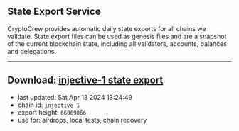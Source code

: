 ## State Export Service
CryptoCrew provides automatic daily state exports for all chains we validate. State export files can be used as genesis files and are a snapshot of the current blockchain state, including all validators, accounts, balances and delegations.

---
**Download: [injective-1 state export](https://dl-eu2.ccvalidators.com/SERVICE/injective/injective-1_export_66069866.json)**
---

- last updated: Sat Apr 13 2024 13:24:49
- chain id: `injective-1`
- export height: `66069866`
- use for: airdrops, local tests, chain recovery
